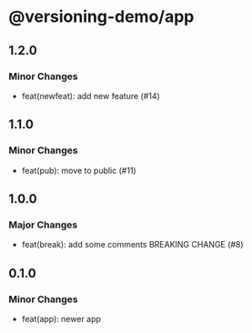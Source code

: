 # @versioning-demo/app

## 1.2.0

### Minor Changes

- feat(newfeat): add new feature (#14)

## 1.1.0

### Minor Changes

- feat(pub): move to public (#11)

## 1.0.0

### Major Changes

- feat(break): add some comments BREAKING CHANGE (#8)

## 0.1.0

### Minor Changes

- feat(app): newer app
